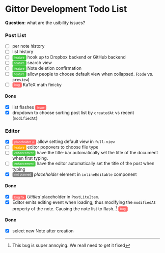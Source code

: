 # Gittor Development Todo List

**Question:** what are the usibility issues?

### Post List
- [ ] per note history
- [ ] list history
- [ ] <green>feature</green> hook up to Dropbox backend or GitHub backend
- [ ] <green>feature</green> search view
- [ ] <green>feature</green> Note deletion confirmation
- [ ] <green>feature</green> allow people to choose default view when collapsed. (`code` vs. `preview`)
- [ ] <red>bug</red> KaTeX math finicky

#### Done
- [x] list flashes <red>issue</red>
- [x] dropdown to choose sorting post list by `createdAt` vs recent (`modifiedAt`)

### Editor
- [x] <red>placeholder ui</red> allow setting default view in `full-view`
- [ ] <orange>feature</orange> editor popovers to choose file type
- [ ] <green>enhancement</green> have the title-bar automatically set the title of the document when first typing.
- [ ] <green>enhancement</green> have the editor automatically set the title of the post when typing
- [x] <gray>not planned</gray> *placeholder* element in `inlineEditable` component

#### Done
- [x] <red>bug fix</red> *Utitled* placeholder in `PostLiteItem`.
- [x] Editor emits editing event when loading, thus modifying the `modifiedAt` property of the note. Causing the note list to flash. [^editor-flash-bug] <red>bug</red>
    [^editor-flash-bug]: This bug is super annoying. We reall need to get it fixed


#### Done
- [x] select new Note after creation





<style>
red, orange, green, blue, gray {
    font-size: 0.7em;
    color: white;
    border-radius: 4px;
    padding: 0.3em 6px;
    vertical-align: middle;
}
red {
    background-color: rgba(255, 0, 0, 0.6);
}
orange {
    background-color: orange;
}
green {
    background-color: rgba(31, 190, 28, 0.84);
}
blue {
    background-color: rgba(0, 0, 255, 0.6);
}
gray {
    background-color: gray;
}
</style>
